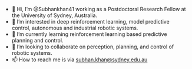 - 👋 Hi, I’m @Subhankhan41 working as a Postdoctoral Research Fellow at the University of Sydney, Australia.
- 👀 I’m interested in deep reinforcement learning, model predictive control, autonomous and industrial robotic systems.
- 🌱 I’m currently learning reinforcement learning based predictive planning and control. 
- 💞️ I’m looking to collaborate on perception, planning, and control of robotic systems.
- 📫 How to reach me is via subhan.khan@sydney.edu.au

<!---
Subhankhan41/Subhankhan41 is a ✨ special ✨ repository because its `README.md` (this file) appears on your GitHub profile.
You can click the Preview link to take a look at your changes.
--->
